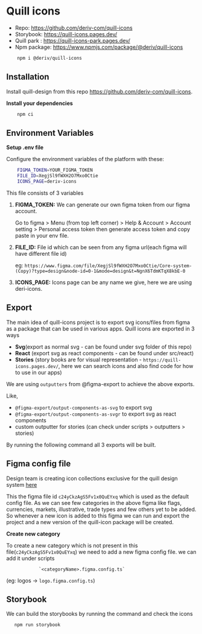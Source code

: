 # Quill icons

- Repo: https://github.com/deriv-com/quill-icons
- Storybook: https://quill-icons.pages.dev/
- Quill park : https://quill-icons-park.pages.dev/
- Npm package: https://www.npmjs.com/package/@deriv/quill-icons

```sh
    npm i @deriv/quill-icons 
```

## Installation

Install quill-design from this repo https://github.com/deriv-com/quill-icons. 
  
**Install your dependencies**

``` sh
    npm ci
```

## Environment Variables

**Setup .env file**

Configure the environment variables of the platform with these:

``` sh
    FIGMA_TOKEN=YOUR_FIGMA_TOKEN
    FILE_ID=XegjSl9fWXH2O7Mxo0Ctie
    ICONS_PAGE=deriv-icons
```

This file consists of 3 variables

1. **FIGMA_TOKEN:** We can generate our own figma token from our figma account. 

      Go to figma > Menu (from top left corner) >  Help & Account >  Account setting > Personal access token then generate access token and copy paste in your env file.

2. **FILE_ID:** File id which can be seen from any figma url(each figma will have different file id)

      eg: `https://www.figma.com/file/XegjSl9fWXH2O7Mxo0Ctie/Core-system-(Copy)?type=design&node-id=0-1&mode=design&t=NgnX6TdmKTqX8kbE-0`

3. **ICONS_PAGE:** Icons page can be any name we give, here we are using deri-icons.

## Export

The main idea of quill-icons project is to export svg icons/files from figma as a package that can be used in various apps. Quill icons are exported in 3 ways

- **Svg**(export as normal svg - can be found under svg folder of this repo)
- **React** (export svg as react components - can be found under src/react)
- **Stories** (story books are for visual representation - `https://quill-icons.pages.dev/`, here we can search icons and also find code for how to use in our apps)


We are using `outputters` from @figma-export to achieve the above exports.

Like, 

- `@figma-export/output-components-as-svg` to export svg
- `@figma-export/output-components-as-svgr`  to export svg as react components
- custom outputter for stories (can check under scripts > outputters > stories)

By running the following command all 3 exports will be built. 
                   
## Figma config file

Design team is creating icon collections exclusive for the quill design system [here]([https://www.figma.com/developers/api#authentication](https://www.figma.com/file/c24yCkzAgS5Fv1x0QuEYxq/Quill-icons-for-FE?type=design&node-id=0-1&mode=design&t=0R38TqbkYiOo84GT-0)) 

This the figma file id `c24yCkzAgS5Fv1x0QuEYxq` which is used as the default config file. 
As we can see few categories in the above figma like flags, currencies, markets, illustrative, trade types and few others yet to be added. So whenever a new icon is added to this figma we can run and export the project and a new version of the quill-icon package will be created. 

**Create new category**

To create a new category which is not present in this file(`c24yCkzAgS5Fv1x0QuEYxq`) we need to add a new figma config file. 
we can add it under scripts

                `<categoryName>.figma.config.ts` 

(eg: logos -> `logo.figma.config.ts`)

## Storybook

We can build the storybooks by running the command and check the icons 

```sh
   npm run storybook
```        



                   
